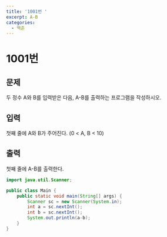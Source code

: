 ```yaml
---
title: '1001번 '
excerpt: A-B
categories:
  - 백준
---
```


# 1001번

## 문제

두 정수 A와 B를 입력받은 다음, A-B를 출력하는 프로그램을 작성하시오.

## 입력

첫째 줄에 A와 B가 주어진다. \(0 &lt; A, B &lt; 10\)

## 출력

첫째 줄에 A-B를 출력한다.

```java
import java.util.Scanner;

public class Main {
    public static void main(String[] args) {
        Scanner sc = new Scanner(System.in);
        int a = sc.nextInt();
        int b = sc.nextInt();
        System.out.println(a-b);
    }
}
```

